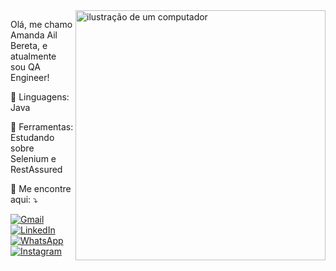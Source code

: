 <img src="https://raw.githubusercontent.com/MicaelliMedeiros/micaellimedeiros/master/image/computer-illustration.png" alt="ilustração de um computador" min-width="400px" max-width="400px" width="400px" align="right">

<p align="left"> 
  Olá, me chamo Amanda Ail Bereta, e atualmente sou QA Engineer!
</p>

<p align="left">
  🦄 Linguagens: Java
</p>

<p align="left">
  💼 Ferramentas: Estudando sobre Selenium e RestAssured
</p>

<p align="left">
  💌 Me encontre aqui: ⤵️
</p>

<p align="left">
  <a href="amanda-ail@hotmail.com" title="Hotmail">
  <img src="https://img.shields.io/badge/-Gmail-FF0000?style=flat-square&labelColor=FF0000&logo=gmail&logoColor=white&link=amanda-ail@hotmail.com" alt="Gmail"/></a>
  <a href="https://www.linkedin.com/in/amanda-ail/" title="LinkedIn">
  <img src="https://img.shields.io/badge/-Linkedin-0e76a8?style=flat-square&logo=Linkedin&logoColor=white&link=https://www.linkedin.com/in/amanda-ail/" alt="LinkedIn"/></a>
  <a href="https://wa.me/5551985682177" title="WhatsApp">
  <img src="https://img.shields.io/badge/-WhatsApp-25d366?style=flat-square&labelColor=25d366&logo=whatsapp&logoColor=white&link=https://wa.me/5551985682177" alt="WhatsApp"/></a>
  <a href="https://www.instagram.com/heyamandail?igsh=dnlsbzJpNDhpd2o4" title="Instagram">
  <img src="https://img.shields.io/badge/-Instagram-DF0174?style=flat-square&labelColor=DF0174&logo=instagram&logoColor=white&link=https://www.instagram.com/heyamandail?igsh=dnlsbzJpNDhpd2o4" alt="Instagram"/></a>
</p>
